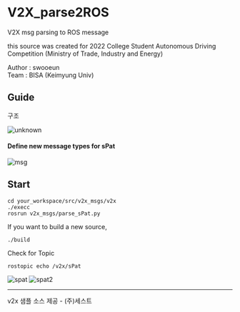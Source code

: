 # V2X_parse2ROS
V2X msg parsing to ROS message

this source was created for 2022 College Student Autonomous Driving Competition (Ministry of Trade, Industry and Energy)

Author : swooeun   
Team : BISA (Keimyung Univ)

## Guide   
구조    

![unknown](https://user-images.githubusercontent.com/71008546/180376082-ec3869d9-dfa5-4400-90ec-cbb88b0de883.png)

#### Define new message types for sPat   
![msg](https://user-images.githubusercontent.com/71008546/180377385-2306e5fa-4b99-4ab3-aefb-cd588f26011d.png)


## Start
<pre><code>cd your_workspace/src/v2x_msgs/v2x
./execc 
rosrun v2x_msgs/parse_sPat.py
</code></pre>

If you want to build a new source, 
<pre><code>./build</code></pre>

Check for Topic
<pre><code>rostopic echo /v2x/sPat</code></pre>

![spat](https://user-images.githubusercontent.com/71008546/180377097-2bb15744-4007-4204-a7b1-ce2b8454f0c5.png)
![spat2](https://user-images.githubusercontent.com/71008546/180377121-d80a4ce2-80d4-41de-a5f2-aadee1bcb38e.png)

<hr>

v2x 샘플 소스 제공 - (주)세스트

